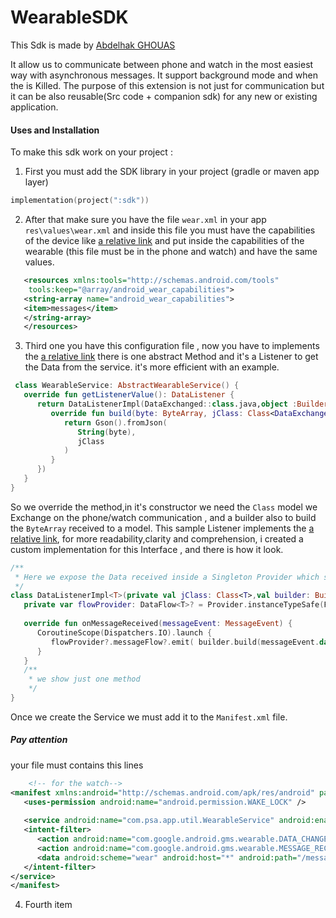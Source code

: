 # WearableSDK

This Sdk is made by [Abdelhak GHOUAS](https://github.com/ghouasabdelhak)

It allow us to communicate between phone and watch in the most easiest way with asynchronous messages.
It support background mode and when the is Killed.
The purpose of this extension is not just for communication but it can be also reusable(Src code + companion sdk) for any new or existing application.


#### Uses and Installation
To make this sdk work on your project :
1. First you must add the SDK library in your project (gradle or maven app layer)
```kotlin
implementation(project(":sdk"))
```
2. After that make sure you have the file `wear.xml`  in your app `res\values\wear.xml` and inside this file you must
   have the capabilities of the device like [a relative link](/sdk/src/main/res/values/wear.xml) and put inside the capabilities of
   the wearable (this file must be in the phone and watch) and have the same values.
```xml
   <resources xmlns:tools="http://schemas.android.com/tools"
    tools:keep="@array/android_wear_capabilities">
   <string-array name="android_wear_capabilities">
   <item>messages</item>
   </string-array>
   </resources>
```
3. Third one you have this configuration file , now you have to implements the [a relative link](/sdk/src/main/java/com/psa/sdk/service/AbstractWearableService.kt)
   there is one abstract Method and it's a Listener to get the Data from the service.
   it's more efficient with an example.
   
```kotlin
 class WearableService: AbstractWearableService() {
   override fun getListenerValue(): DataListener {
      return DataListenerImpl(DataExchanged::class.java,object :Builder<DataExchanged>{
         override fun build(byte: ByteArray, jClass: Class<DataExchanged>): DataExchanged {
            return Gson().fromJson(
               String(byte),
               jClass
            )
         }
      })
   }
}
```
   So we override the method,in it's constructor we need the `Class` model we Exchange on the phone/watch communication , and a builder also to build the `ByteArray` received to a model.
   This sample Listener implements the [a relative link](/sdk/src/main/java/com/psa/sdk/service/DataListener.kt), for more readability,clarity and comprehension,
   i created a custom implementation for this Interface , and there is how it look.
```kotlin
/**
 * Here we expose the Data received inside a Singleton Provider which store inside a [DataFlow] object
 */
class DataListenerImpl<T>(private val jClass: Class<T>,val builder: Builder<T>) : DataListener {
   private var flowProvider: DataFlow<T>? = Provider.instanceTypeSafe(FlowHandler<T>()::class.java)
   
   override fun onMessageReceived(messageEvent: MessageEvent) {
      CoroutineScope(Dispatchers.IO).launch {
         flowProvider?.messageFlow?.emit( builder.build(messageEvent.data,jClass))
      }
   }
   /**
    * we show just one method
    */
}
```
   Once we create the Service we must add it to the `Manifest.xml` file.
   ##### **Pay attention**
   your file must contains this lines

```xml
    <!-- for the watch-->
<manifest xmlns:android="http://schemas.android.com/apk/res/android" package="com.psa.app">
   <uses-permission android:name="android.permission.WAKE_LOCK" />
   
   <service android:name="com.psa.app.util.WearableService" android:enabled="true" android:exported="true">
   <intent-filter>
      <action android:name="com.google.android.gms.wearable.DATA_CHANGED" />
      <action android:name="com.google.android.gms.wearable.MESSAGE_RECEIVED" />
      <data android:scheme="wear" android:host="*" android:path="/messages" /><!-- path must be the same as wearables capability in wear.xml and a / before-->
   </intent-filter>
</service>
</manifest>
```
4. Fourth item